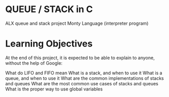 # QUEUE / STACK in C

ALX queue and stack project
Monty Language (interpreter program)

# Learning Objectives
At the end of this project, it is expected to be able to explain to anyone, without the help of Google:

What do LIFO and FIFO mean
What is a stack, and when to use it
What is a queue, and when to use it
What are the common implementations of stacks and queues
What are the most common use cases of stacks and queues
What is the proper way to use global variables